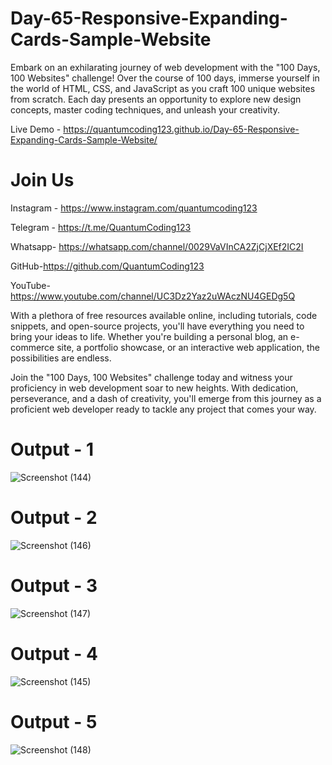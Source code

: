 # Day-65-Responsive-Expanding-Cards-Sample-Website

Embark on an exhilarating journey of web development with the "100 Days, 100 Websites" challenge! Over the course of 100 days, immerse yourself in the world of HTML, CSS, and JavaScript as you craft 100 unique websites from scratch. Each day presents an opportunity to explore new design concepts, master coding techniques, and unleash your creativity.

Live Demo - https://quantumcoding123.github.io/Day-65-Responsive-Expanding-Cards-Sample-Website/

# Join Us

Instagram - https://www.instagram.com/quantumcoding123

Telegram - https://t.me/QuantumCoding123

Whatsapp- https://whatsapp.com/channel/0029VaVInCA2ZjCjXEf2IC2I

GitHub-https://github.com/QuantumCoding123

YouTube-https://www.youtube.com/channel/UC3Dz2Yaz2uWAczNU4GEDg5Q

With a plethora of free resources available online, including tutorials, code snippets, and open-source projects, you'll have everything you need to bring your ideas to life. Whether you're building a personal blog, an e-commerce site, a portfolio showcase, or an interactive web application, the possibilities are endless.

Join the "100 Days, 100 Websites" challenge today and witness your proficiency in web development soar to new heights. With dedication, perseverance, and a dash of creativity, you'll emerge from this journey as a proficient web developer ready to tackle any project that comes your way.

# Output - 1
![Screenshot (144)](https://github.com/QuantumCoding123/Day-65-Responsive-Expanding-Cards-Sample-Website/assets/166281221/5f2e6c88-6300-46f9-8be2-87e707a54d25)

 # Output - 2

![Screenshot (146)](https://github.com/QuantumCoding123/Day-65-Responsive-Expanding-Cards-Sample-Website/assets/166281221/74f183cb-6392-4d60-9237-63c1c13029d1)

# Output - 3

![Screenshot (147)](https://github.com/QuantumCoding123/Day-65-Responsive-Expanding-Cards-Sample-Website/assets/166281221/d660513c-9148-47b6-9c96-a241778c1a49)

# Output - 4

![Screenshot (145)](https://github.com/QuantumCoding123/Day-65-Responsive-Expanding-Cards-Sample-Website/assets/166281221/a9f96040-85de-4a0b-aa46-c7c0639c4076)

# Output - 5

![Screenshot (148)](https://github.com/QuantumCoding123/Day-65-Responsive-Expanding-Cards-Sample-Website/assets/166281221/d1d224b3-2c2e-496e-ab9c-a5eb143646a5)

